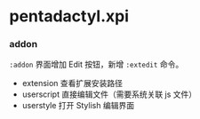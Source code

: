pentadactyl.xpi
===============

### addon

`:addon` 界面增加 Edit 按钮，新增 `:extedit` 命令。

 - extension 查看扩展安装路径
 - userscript 直接编辑文件（需要系统关联 js 文件）
 - userstyle 打开 Stylish 编辑界面